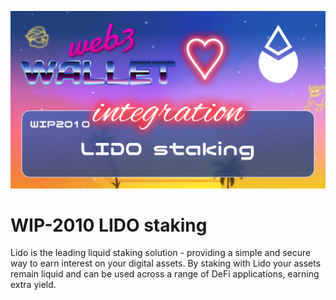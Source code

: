[_metadata_:at_account]:- "@LidoFinance"
![image](../images/2010.png)

# WIP-2010 LIDO staking

Lido is the leading liquid staking solution - providing a simple and secure way to earn interest on your digital assets. By staking with Lido your assets remain liquid and can be used across a range of DeFi applications, earning extra yield.
